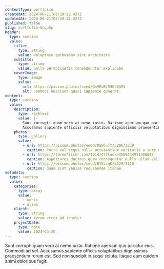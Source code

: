 ```yaml
---
contentType: portfolio
createdAt: 2024-06-21T08:39:32.427Z
updatedAt: 2024-06-21T08:39:32.427Z
published: false
slug: portfolio-bngphp
header:
  type: section
  value:
    title:
      type: string
      value: voluptate quibusdam sint architecto
    subtitle:
      type: string
      value: nulla perspiciatis consequuntur explicabo
    coverImage:
      type: image
      value:
        url: https://picsum.photos/seed/Om9RwB/590/3493
        alt: Commodi nesciunt quasi sapiente quaerat.
content:
  type: section
  value:
    description:
      type: richtext
      value: |-
        Sunt corrupti quam vero at nemo iusto. Ratione aperiam quo pariatur eius. Commodi ad vel.
        Accusamus sapiente officiis voluptatibus dignissimos praesentium rerum est. Sed non suscipit in sequi soluta. Itaque eum quidem animi doloribus fugit.
    photos:
      type: gallery
      value:
        - url: https://picsum.photos/seed/O8W6uTt/3206/3238
          caption: Porro vel sequi nulla accusantium veritatis a iure quos eveniet.
        - url: https://loremflickr.com/1914/47?lock=4559434991406047
          caption: Asperiores ducimus quae consequatur nulla ullam velit.
        - url: https://picsum.photos/seed/BY8zaqK/3329/3110
          caption: Quae sint veniam recusandae itaque.
metadata:
  type: section
  value:
    categories:
      type: array
      value:
        - nobis
        - alias
    client:
      type: string
      value: rerum error ad tenetur
    projectDate:
      type: date
      value: 2024-03-20
---
```


Sunt corrupti quam vero at nemo iusto. Ratione aperiam quo pariatur eius. Commodi ad vel.
Accusamus sapiente officiis voluptatibus dignissimos praesentium rerum est. Sed non suscipit in sequi soluta. Itaque eum quidem animi doloribus fugit.
